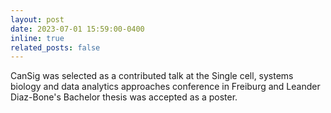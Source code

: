 ```yaml
---
layout: post
date: 2023-07-01 15:59:00-0400
inline: true
related_posts: false
---
```

CanSig was selected as a contributed talk at the Single cell, systems biology and data analytics approaches conference in Freiburg and Leander Diaz-Bone's Bachelor thesis was accepted as a poster.